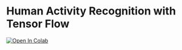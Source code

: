 # Human Activity Recognition with Tensor Flow

[![Open In Colab](https://colab.research.google.com/assets/colab-badge.svg)](https://colab.research.google.com/github/Ben-Jamin-Griff/AmputeePostureClassification/blob/main/notebooks/amputee_posture_classification_experiments_deep_mlm.ipynb)